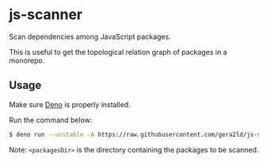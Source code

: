# js-scanner

Scan dependencies among JavaScript packages.

This is useful to get the topological relation graph of packages in a monorepo.

## Usage

Make sure [Deno](https://deno.land/) is properly installed.

Run the command below:

```sh
$ deno run --unstable -A https://raw.githubusercontent.com/gera2ld/js-scanner/master/main.ts <packagesDir>
```

Note: `<packagesDir>` is the directory containing the packages to be scanned.
